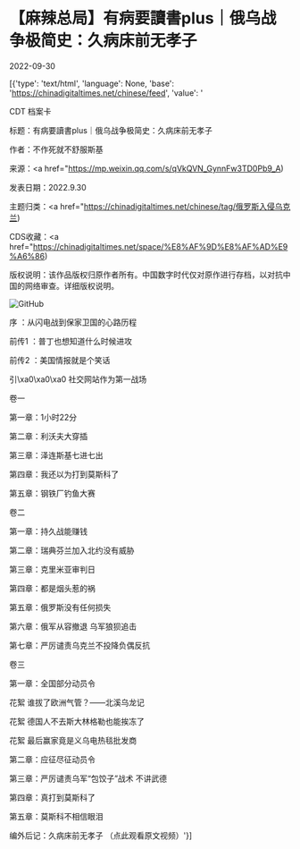 # 【麻辣总局】有病要讀書plus｜俄乌战争极简史：久病床前无孝子

2022-09-30

[{'type': 'text/html', 'language': None, 'base': 'https://chinadigitaltimes.net/chinese/feed', 'value': '

CDT 档案卡

标题：有病要讀書plus｜俄乌战争极简史：久病床前无孝子

作者：不作死就不舒服斯基

来源：<a href="https://mp.weixin.qq.com/s/qVkQVN_GynnFw3TD0Pb9_A)

发表日期：2022.9.30

主题归类：<a href="https://chinadigitaltimes.net/chinese/tag/俄罗斯入侵乌克兰)

CDS收藏：<a href="https://chinadigitaltimes.net/space/%E8%AF%9D%E8%AF%AD%E9%A6%86)

版权说明：该作品版权归原作者所有。中国数字时代仅对原作进行存档，以对抗中国的网络审查。详细版权说明。





![GitHub](https://chinadigitaltimes.net/chinese/files/2022/09/image-1664529700355.png)

序 ：从闪电战到保家卫国的心路历程

前传1 ：普丁也想知道什么时候进攻

前传2 ：美国情报就是个笑话

引\xa0\xa0\xa0 社交网站作为第一战场

卷一

第一章：1小时22分

第二章：利沃夫大穿插

第三章：泽连斯基七进七出

第四章：我还以为打到莫斯科了

第五章：钢铁厂钓鱼大赛

卷二

第一章：持久战能赚钱

第二章：瑞典芬兰加入北约没有威胁

第三章：克里米亚审判日

第四章：都是烟头惹的祸

第五章：俄罗斯没有任何损失

第六章：俄军从容撤退 乌军狼狈追击

第七章：严厉谴责乌克兰不投降负偶反抗

卷三

第一章：全国部分动员令

花絮 谁拔了欧洲气管？——北溪乌龙记

花絮 德国人不去斯大林格勒也能挨冻了

花絮 最后赢家竟是义乌电热毯批发商

第二章：应征尽征动员令

第三章：严厉谴责乌军“包饺子”战术 不讲武德

第四章：真打到莫斯科了

第五章：莫斯科不相信眼泪

编外后记：久病床前无孝子  （点此观看原文视频）'}]
